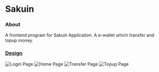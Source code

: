 # Sakuin

### About
A frontend program for Sakuin Application.
A e-wallet which transfer and topup money.

### [Design](https://www.figma.com/file/9h19u8PoQbeaXpSPaOCqY9/Zwallet---Client?node-id=0%3A1)
![Login Page](/screenshoot/login.jpg)
![Home Page](/screenshoot/home.jpg)
![Transfer Page](/screenshoot/transfer.jpg)
![Topup Page](/screenshoot/topup.jpg)
